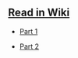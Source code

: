 [Read in Wiki](https://github.com/SPONGE-JL/CrashLab-CleanCode/wiki/Chapter-06.-Objects-and-Data-Structures)
---

- [Part 1](./README-part-1.md)

- [Part 2](./README-part-2.md)
